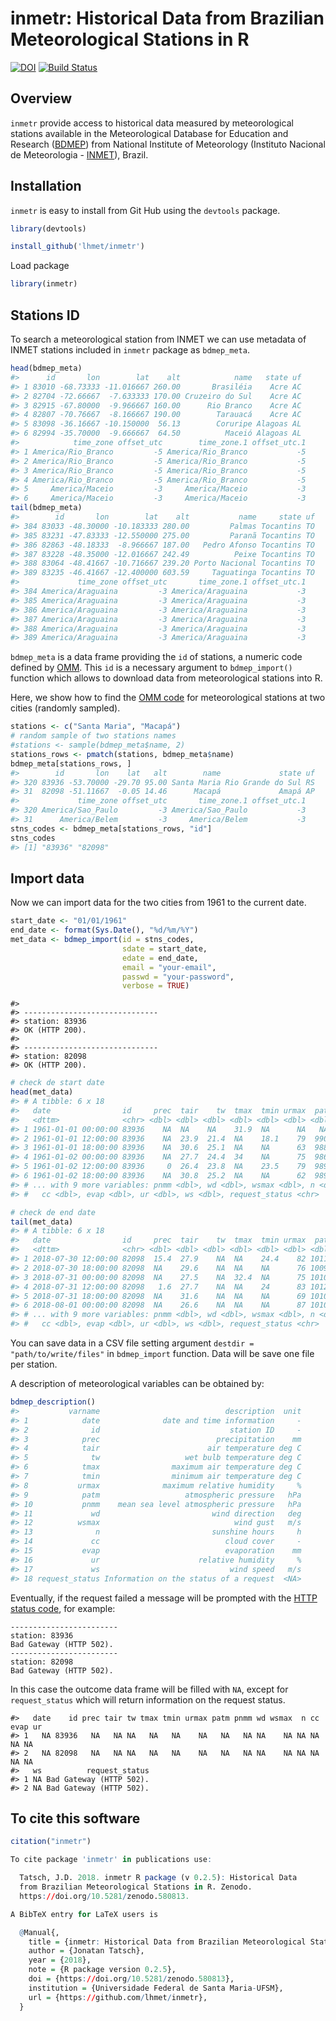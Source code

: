 inmetr: Historical Data from Brazilian Meteorological Stations in R
================

<!-- README.md is generated from README.Rmd. Please edit that file -->
[![DOI](https://zenodo.org/badge/DOI/10.5281/zenodo.580813.svg)](https://doi.org/10.5281/zenodo.580813) [![Build Status](https://travis-ci.org/lhmet/inmetr.svg?branch=master)](https://travis-ci.org/lhmet/inmetr)

Overview
--------

`inmetr` provide access to historical data measured by meteorological stations available in the Meteorological Database for Education and Research ([BDMEP](http://www.inmet.gov.br/projetos/rede/pesquisa/)) from National Institute of Meteorology (Instituto Nacional de Meteorologia - [INMET](http://www.inmet.gov.br)), Brazil.

Installation
------------

`inmetr` is easy to install from Git Hub using the `devtools` package.

``` r
library(devtools)
```

``` r
install_github('lhmet/inmetr')
```

Load package

``` r
library(inmetr)
```

Stations ID
-----------

To search a meteorological station from INMET we can use metadata of INMET stations included in `inmetr` package as `bdmep_meta`.

``` r
head(bdmep_meta)
#>      id       lon        lat    alt            name   state uf
#> 1 83010 -68.73333 -11.016667 260.00       Brasiléia    Acre AC
#> 2 82704 -72.66667  -7.633333 170.00 Cruzeiro do Sul    Acre AC
#> 3 82915 -67.80000  -9.966667 160.00      Rio Branco    Acre AC
#> 4 82807 -70.76667  -8.166667 190.00        Tarauacá    Acre AC
#> 5 83098 -36.16667 -10.150000  56.13        Coruripe Alagoas AL
#> 6 82994 -35.70000  -9.666667  64.50          Maceió Alagoas AL
#>            time_zone offset_utc        time_zone.1 offset_utc.1
#> 1 America/Rio_Branco         -5 America/Rio_Branco           -5
#> 2 America/Rio_Branco         -5 America/Rio_Branco           -5
#> 3 America/Rio_Branco         -5 America/Rio_Branco           -5
#> 4 America/Rio_Branco         -5 America/Rio_Branco           -5
#> 5     America/Maceio         -3     America/Maceio           -3
#> 6     America/Maceio         -3     America/Maceio           -3
tail(bdmep_meta)
#>        id       lon        lat    alt           name     state uf
#> 384 83033 -48.30000 -10.183333 280.00         Palmas Tocantins TO
#> 385 83231 -47.83333 -12.550000 275.00         Paranã Tocantins TO
#> 386 82863 -48.18333  -8.966667 187.00   Pedro Afonso Tocantins TO
#> 387 83228 -48.35000 -12.016667 242.49          Peixe Tocantins TO
#> 388 83064 -48.41667 -10.716667 239.20 Porto Nacional Tocantins TO
#> 389 83235 -46.41667 -12.400000 603.59     Taguatinga Tocantins TO
#>             time_zone offset_utc       time_zone.1 offset_utc.1
#> 384 America/Araguaina         -3 America/Araguaina           -3
#> 385 America/Araguaina         -3 America/Araguaina           -3
#> 386 America/Araguaina         -3 America/Araguaina           -3
#> 387 America/Araguaina         -3 America/Araguaina           -3
#> 388 America/Araguaina         -3 America/Araguaina           -3
#> 389 America/Araguaina         -3 America/Araguaina           -3
```

`bdmep_meta` is a data frame providing the `id` of stations, a numeric code defined by [OMM](http://www.wmo.int/pages/prog/www/ois/volume-a/StationIDs_Global_1509.pdf). This `id` is a necessary argument to `bdmep_import()` function which allows to download data from meteorological stations into R.

Here, we show how to find the [OMM code](http://www.wmo.int/pages/prog/www/ois/volume-a/StationIDs_Global_1509.pdf) for meteorological stations at two cities (randomly sampled).

``` r
stations <- c("Santa Maria", "Macapá")
# random sample of two stations names 
#stations <- sample(bdmep_meta$name, 2)
stations_rows <- pmatch(stations, bdmep_meta$name)
bdmep_meta[stations_rows, ]
#>        id       lon    lat   alt        name             state uf
#> 320 83936 -53.70000 -29.70 95.00 Santa Maria Rio Grande do Sul RS
#> 31  82098 -51.11667  -0.05 14.46      Macapá             Amapá AP
#>             time_zone offset_utc       time_zone.1 offset_utc.1
#> 320 America/Sao_Paulo         -3 America/Sao_Paulo           -3
#> 31      America/Belem         -3     America/Belem           -3
stns_codes <- bdmep_meta[stations_rows, "id"] 
stns_codes
#> [1] "83936" "82098"
```

Import data
-----------

Now we can import data for the two cities from 1961 to the current date.

``` r
start_date <- "01/01/1961"
end_date <- format(Sys.Date(), "%d/%m/%Y")
met_data <- bdmep_import(id = stns_codes,
                         sdate = start_date, 
                         edate = end_date, 
                         email = "your-email",
                         passwd = "your-password",
                         verbose = TRUE)
```

    #> 
    #> ------------------------------
    #> station: 83936
    #> OK (HTTP 200).
    #> 
    #> ------------------------------
    #> station: 82098
    #> OK (HTTP 200).

``` r
# check de start date
head(met_data)
#> # A tibble: 6 x 18
#>   date                id     prec  tair    tw  tmax  tmin urmax  patm
#>   <dttm>              <chr> <dbl> <dbl> <dbl> <dbl> <dbl> <dbl> <dbl>
#> 1 1961-01-01 00:00:00 83936    NA  NA    NA    31.9  NA      NA   NA 
#> 2 1961-01-01 12:00:00 83936    NA  23.9  21.4  NA    18.1    79  990.
#> 3 1961-01-01 18:00:00 83936    NA  30.6  25.1  NA    NA      63  988.
#> 4 1961-01-02 00:00:00 83936    NA  27.7  24.4  34    NA      75  986.
#> 5 1961-01-02 12:00:00 83936     0  26.4  23.8  NA    23.5    79  989.
#> 6 1961-01-02 18:00:00 83936    NA  30.8  25.2  NA    NA      62  989 
#> # ... with 9 more variables: pnmm <dbl>, wd <dbl>, wsmax <dbl>, n <dbl>,
#> #   cc <dbl>, evap <dbl>, ur <dbl>, ws <dbl>, request_status <chr>
```

``` r
# check de end date
tail(met_data)
#> # A tibble: 6 x 18
#>   date                id     prec  tair    tw  tmax  tmin urmax  patm
#>   <dttm>              <chr> <dbl> <dbl> <dbl> <dbl> <dbl> <dbl> <dbl>
#> 1 2018-07-30 12:00:00 82098  15.4  27.9    NA  NA    24.4    82 1011.
#> 2 2018-07-30 18:00:00 82098  NA    29.6    NA  NA    NA      76 1009.
#> 3 2018-07-31 00:00:00 82098  NA    27.5    NA  32.4  NA      75 1010.
#> 4 2018-07-31 12:00:00 82098   1.6  27.7    NA  NA    24      83 1012.
#> 5 2018-07-31 18:00:00 82098  NA    31.6    NA  NA    NA      69 1010.
#> 6 2018-08-01 00:00:00 82098  NA    26.6    NA  NA    NA      87 1010.
#> # ... with 9 more variables: pnmm <dbl>, wd <dbl>, wsmax <dbl>, n <dbl>,
#> #   cc <dbl>, evap <dbl>, ur <dbl>, ws <dbl>, request_status <chr>
```

You can save data in a CSV file setting argument `destdir = "path/to/write/files"` in `bdmep_import` function. Data will be save one file per station.

A description of meteorological variables can be obtained by:

``` r
bdmep_description()
#>           varname                            description  unit
#> 1            date              date and time information     -
#> 2              id                             station ID     -
#> 3            prec                          precipitation    mm
#> 4            tair                        air temperature deg C
#> 5              tw                   wet bulb temperature deg C
#> 6            tmax                maximum air temperature deg C
#> 7            tmin                minimum air temperature deg C
#> 8           urmax              maximum relative humidity     %
#> 9            patm                   atmospheric pressure   hPa
#> 10           pnmm    mean sea level atmospheric pressure   hPa
#> 11             wd                         wind direction   deg
#> 12          wsmax                              wind gust   m/s
#> 13              n                         sunshine hours     h
#> 14             cc                            cloud cover     -
#> 15           evap                            evaporation    mm
#> 16             ur                      relative humidity     %
#> 17             ws                             wind speed   m/s
#> 18 request_status Information on the status of a request  <NA>
```

Eventually, if the request failed a message will be prompted with the [HTTP status code](https://en.wikipedia.org/wiki/List_of_HTTP_status_codes), for example:

    ------------------------
    station: 83936
    Bad Gateway (HTTP 502).
    ------------------------
    station: 82098
    Bad Gateway (HTTP 502).

In this case the outcome data frame will be filled with `NA`, except for `request_status` which will return information on the request status.

    #>   date    id prec tair tw tmax tmin urmax patm pnmm wd wsmax  n cc evap ur
    #> 1   NA 83936   NA   NA NA   NA   NA    NA   NA   NA NA    NA NA NA   NA NA
    #> 2   NA 82098   NA   NA NA   NA   NA    NA   NA   NA NA    NA NA NA   NA NA
    #>   ws          request_status
    #> 1 NA Bad Gateway (HTTP 502).
    #> 2 NA Bad Gateway (HTTP 502).

To cite this software
---------------------

``` r
citation("inmetr")

To cite package 'inmetr' in publications use:

  Tatsch, J.D. 2018. inmetr R package (v 0.2.5): Historical Data
  from Brazilian Meteorological Stations in R. Zenodo.
  https://doi.org/10.5281/zenodo.580813.

A BibTeX entry for LaTeX users is

  @Manual{,
    title = {inmetr: Historical Data from Brazilian Meteorological Stations in R},
    author = {Jonatan Tatsch},
    year = {2018},
    note = {R package version 0.2.5},
    doi = {https://doi.org/10.5281/zenodo.580813},
    institution = {Universidade Federal de Santa Maria-UFSM},
    url = {https://github.com/lhmet/inmetr},
  }
```
